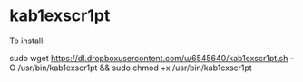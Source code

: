 # kab1exscr1pt


To install:

sudo wget https://dl.dropboxusercontent.com/u/6545640/kab1exscr1pt.sh -O /usr/bin/kab1exscr1pt && sudo chmod +x /usr/bin/kab1exscr1pt

